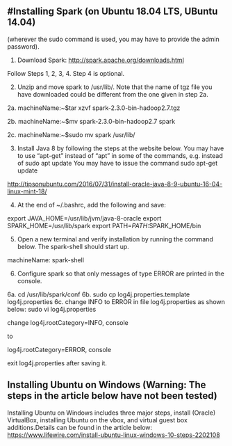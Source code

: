 
#Installing Spark (on Ubuntu 18.04 LTS, UBuntu 14.04)
---------------------------------------
(wherever the sudo command is used, you may have to provide the admin password).

1. Download Spark:
http://spark.apache.org/downloads.html

Follow Steps 1, 2, 3, 4.
Step 4 is optional.

2. Unzip and move spark to /usr/lib/. Note that the name of tgz file you have downloaded could be different 
    from the one given in step 2a.

2a. machineName:~$tar xzvf spark-2.3.0-bin-hadoop2.7.tgz

2b. machineName:~$mv spark-2.3.0-bin-hadoop2.7 spark

2c. machineName:~$sudo mv spark /usr/lib/


3. Install Java 8 by following the steps at the website below. You may have to use “apt-get” instead of “apt” 
    in some of the commands, e.g. instead of
sudo apt update
You may have to issue the command
sudo apt-get update

http://tipsonubuntu.com/2016/07/31/install-oracle-java-8-9-ubuntu-16-04-linux-mint-18/

4. At the end of ~/.bashrc, add the following and save:

export JAVA_HOME=/usr/lib/jvm/java-8-oracle
export SPARK_HOME=/usr/lib/spark
export PATH=$PATH:$SPARK_HOME/bin

5. Open a new terminal and verify installation by running the command below. The spark-shell should start up.

machineName: spark-shell

6. Configure spark so that only messages of type ERROR are printed in the console.

6a. cd /usr/lib/spark/conf
6b. sudo cp log4j.properties.template log4j.properties
6c. change INFO to ERROR in file log4j.properties as shown below:
sudo vi log4j.properties

change
log4j.rootCategory=INFO, console

to

log4j.rootCategory=ERROR, console

exit log4j.properties after saving it.

Installing Ubuntu on Windows (Warning: The steps in the article below have not been tested)
---------------------------------------------------------------------------------------------------------------------------
Installing Ubuntu on Windows includes three major steps, install (Oracle) VirtualBox,
installing Ubuntu on the vbox, and virtual guest box additions.Details can be found in the article
below:
https://www.lifewire.com/install-ubuntu-linux-windows-10-steps-2202108
